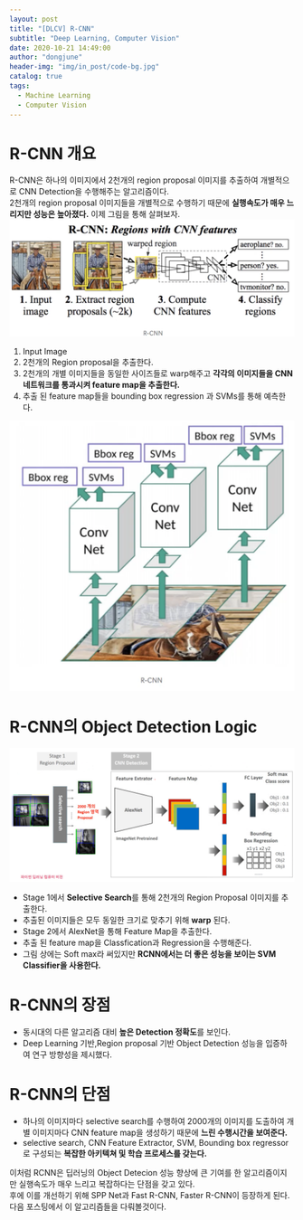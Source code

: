 ```yaml
---
layout: post
title: "[DLCV] R-CNN"
subtitle: "Deep Learning, Computer Vision"
date: 2020-10-21 14:49:00
author: "dongjune"
header-img: "img/in_post/code-bg.jpg"
catalog: true
tags:
  - Machine Learning
  - Computer Vision
---
```


# R-CNN 개요

R-CNN은 하나의 이미지에서 2천개의 region proposal 이미지를 추출하여 개별적으로 CNN Detection을 수행해주는 알고리즘이다.  
2천개의 region proposal 이미지들을 개별적으로 수행하기 때문에 **실행속도가 매우 느리지만 성능은 높아졌다.** 이제 그림을 통해 살펴보자.  
![1](/assets/img/rcnn1.png)
1. Input Image
2. 2천개의 Region proposal을 추출한다.
3. 2천개의 개별 이미지들을 동일한 사이즈들로 warp해주고 **각각의 이미지들을 CNN 네트워크를 통과시켜 feature map을 추출한다.**
4. 추출 된 feature map들을 bounding box regression 과 SVMs를 통해 예측한다.

![2](/assets/img/rcnn2.png)

# R-CNN의 Object Detection Logic

![3](/assets/img/rcnn3.png)
- Stage 1에서 **Selective Search**를 통해 2천개의 Region Proposal 이미지를 추출한다.
- 추출된 이미지들은 모두 동일한 크기로 맞추기 위해 **warp** 된다. 
- Stage 2에서 AlexNet을 통해 Feature Map을 추출한다.
- 추출 된 feature map을 Classfication과 Regression을 수행해준다.
- 그림 상에는 Soft max라 써있지만 **RCNN에서는 더 좋은 성능을 보이는 SVM Classifier을 사용한다.**

# R-CNN의 장점
- 동시대의 다른 알고리즘 대비 **높은 Detection 정확도**를 보인다.
- Deep Learning 기반,Region proposal 기반 Object Detection 성능을 입증하여 연구 방향성을 제시했다.

# R-CNN의 단점
- 하나의 이미지마다 selective search를 수행하여 2000개의 이미지를 도출하여 개별 이미지마다 CNN feature map을 생성하기 때문에 **느린 수행시간을 보여준다.**
- selective search, CNN Feature Extractor, SVM, Bounding box regressor로 구성되는 **복잡한 아키텍쳐 및 학습 프로세스를 갖는다.**  
  
  
이처럼 RCNN은 딥러닝의 Object Detecion 성능 향상에 큰 기여를 한 알고리즘이지만 실행속도가 매우 느리고 복잡하다는 단점을 갖고 있다.  
후에 이를 개선하기 위해 SPP Net과 Fast R-CNN, Faster R-CNN이 등장하게 된다. 
다음 포스팅에서 이 알고리즘들을 다뤄볼것이다.